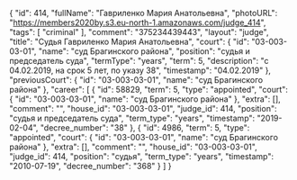 {
    "id": 414,
    "fullName": "Гавриленко Мария Анатольевна",
    "photoURL": "https://members2020by.s3.eu-north-1.amazonaws.com/judge_414",
    "tags": [
        "criminal"
    ],
    "comment": "375234439443",
    "layout": "judge",
    "title": "Судья Гавриленко Мария Анатольевна",
    "court": {
        "id": "03-003-03-01",
        "name": "суд Брагинского района",
        "position": "судья и председатель суда",
        "termType": "years",
        "term": 5,
        "description": "c 04.02.2019, на срок 5 лет, по указу 38",
        "timestamp": "04.02.2019"
    },
    "previousCourt": {
        "id": "03-003-03-01",
        "name": "суд Брагинского района"
    },
    "career": [
        {
            "id": 58829,
            "term": 5,
            "type": "appointed",
            "court": {
                "id": "03-003-03-01",
                "name": "суд Брагинского района"
            },
            "extra": [],
            "comment": "",
            "house_id": "03-003-03-01",
            "judge_id": 414,
            "position": "судья и председатель суда",
            "term_type": "years",
            "timestamp": "2019-02-04",
            "decree_number": "38"
        },
        {
            "id": 4986,
            "term": 5,
            "type": "appointed",
            "court": {
                "id": "03-003-03-01",
                "name": "суд Брагинского района"
            },
            "extra": [],
            "comment": "",
            "house_id": "03-003-03-01",
            "judge_id": 414,
            "position": "судья",
            "term_type": "years",
            "timestamp": "2010-07-19",
            "decree_number": "368"
        }
    ]
}